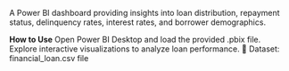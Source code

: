 A Power BI dashboard providing insights into loan distribution, repayment status, delinquency rates, interest rates, and borrower demographics.

**How to Use**
Open Power BI Desktop and load the provided .pbix file.
Explore interactive visualizations to analyze loan performance.
📂 Dataset: financial_loan.csv file
